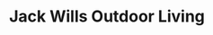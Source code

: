 ---
title: "Jack Wills Outdoor Living"
url: /springdale/jack-wills-outdoor-living/
shop: outdoor
---